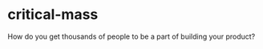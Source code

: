 critical-mass
=============

How do you get thousands of people to be a part of building your product? 
